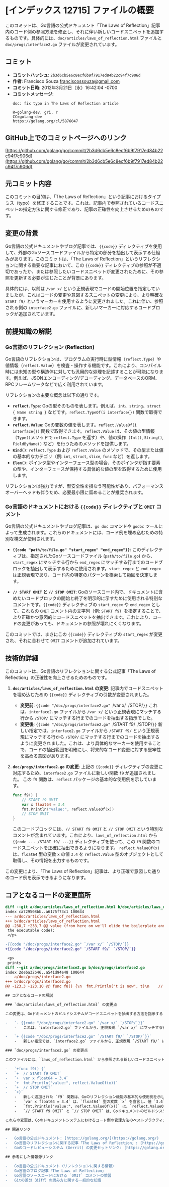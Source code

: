 # [インデックス 12715] ファイルの概要

このコミットは、Go言語の公式ドキュメント「The Laws of Reflection」記事内のコード例の参照方法を修正し、それに伴い新しいコードスニペットを追加するものです。具体的には、`doc/articles/laws_of_reflection.html` ファイルと `doc/progs/interface2.go` ファイルが変更されています。

## コミット

- **コミットハッシュ**: `2b3d6cb5e6c8ecf6b9f7917ed84b22c94f7c906d`
- **作者**: Francisco Souza <franciscossouza@gmail.com>
- **コミット日時**: 2012年3月21日（水）16:42:04 -0700
- **コミットメッセージ**:
  ```
  doc: fix typo in The Laws of Reflection article

  R=golang-dev, gri, r
  CC=golang-dev
  https://golang.org/cl/5876047
  ```

## GitHub上でのコミットページへのリンク

[https://github.com/golang/go/commit/2b3d6cb5e6c8ecf6b9f7917ed84b22c94f7c906d](https://github.com/golang/go/commit/2b3d6cb5e6c8ecf6b9f7917ed84b22c94f7c906d)

## 元コミット内容

このコミットの目的は、「The Laws of Reflection」という記事におけるタイプミス（typo）を修正することです。これは、記事内で参照されているコードスニペットの指定方法に関する修正であり、記事の正確性を向上させるためのものです。

## 変更の背景

Go言語の公式ドキュメントやブログ記事では、`{{code}}` ディレクティブを使用して、外部のGoソースコードファイルから特定の部分を抽出して表示する仕組みがあります。このコミットは、「The Laws of Reflection」というリフレクションに関する重要な記事において、この `{{code}}` ディレクティブの参照が不適切であったか、または参照したいコードスニペットが変更されたために、その参照を更新する必要が生じたことが背景にあります。

具体的には、以前は `/var x/` という正規表現でコードの開始位置を指定していましたが、これはコードの変更や意図するスニペットの変更により、より明確な `START f9/` というマーカーを使用するように変更されました。これに伴い、参照される側の `interface2.go` ファイルに、新しいマーカーに対応するコードブロックが追加されています。

## 前提知識の解説

### Go言語のリフレクション (Reflection)

Go言語のリフレクションは、プログラムの実行時に型情報（`reflect.Type`）や値情報（`reflect.Value`）を検査・操作する機能です。これにより、コンパイル時には未知の型や構造体に対しても汎用的な処理を記述することが可能になります。例えば、JSONエンコーディング/デコーディング、データベースのORM、RPCフレームワークなどで広く利用されています。

リフレクションの主要な概念は以下の通りです。

-   **`reflect.Type`**: Goの型そのものを表します。例えば、`int`、`string`、`struct { Name string }` などです。`reflect.TypeOf(i interface{})` 関数で取得できます。
-   **`reflect.Value`**: Goの変数の値を表します。`reflect.ValueOf(i interface{})` 関数で取得できます。`reflect.Value` は、その値の型情報（`Type()`メソッドで `reflect.Type` を返す）や、値の操作（`Int()`, `String()`, `FieldByName()` など）を行うためのメソッドを提供します。
-   **`Kind()`**: `reflect.Type` および `reflect.Value` のメソッドで、その型または値の基本的なカテゴリ（例: `int`, `struct`, `slice`, `func` など）を返します。
-   **`Elem()`**: ポインタ型やインターフェース型の場合、そのポインタが指す要素の型や、インターフェースが保持する具体的な値の型を取得するために使用します。

リフレクションは強力ですが、型安全性を損なう可能性があり、パフォーマンスオーバーヘッドも伴うため、必要最小限に留めることが推奨されます。

### Go言語のドキュメントにおける `{{code}}` ディレクティブと `OMIT` コメント

Go言語の公式ドキュメントやブログ記事は、`go doc` コマンドや `godoc` ツールによって生成されます。これらのドキュメントには、コード例を埋め込むための特別な構文が使用されます。

-   **`{{code "path/to/file.go" "start_regex" "end_regex"}}`**:
    このディレクティブは、指定されたGoソースコードファイル (`path/to/file.go`) から、`start_regex` にマッチする行から `end_regex` にマッチする行までのコードブロックを抽出して表示するために使用されます。`start_regex` と `end_regex` は正規表現であり、コード内の特定のパターンを検索して範囲を決定します。

-   **`// START OMIT` と `// STOP OMIT`**:
    Goのソースコード内で、ドキュメントに含めたいコードブロックの開始と終了を明示的に示すために使用される特別なコメントです。`{{code}}` ディレクティブの `start_regex` や `end_regex` として、これらの `OMIT` コメント内の文字列（例: `START f9`）を指定することで、より正確かつ意図的にコードスニペットを抽出できます。これにより、コードの変更があっても、ドキュメントの参照が壊れにくくなります。

このコミットでは、まさにこの `{{code}}` ディレクティブの `start_regex` が変更され、それに合わせて `OMIT` コメントが追加されています。

## 技術的詳細

このコミットは、Go言語のリフレクションに関する公式記事「The Laws of Reflection」の正確性を向上させるためのものです。

1.  **`doc/articles/laws_of_reflection.html` の変更**:
    記事内でコードスニペットを埋め込むための `{{code}}` ディレクティブの引数が変更されました。
    -   **変更前**: `{{code "/doc/progs/interface2.go" `/var x/` `/STOP/`}}`
        これは、`interface2.go` ファイルから `/var x/` という正規表現にマッチする行から `/STOP/` にマッチする行までのコードを抽出する指示でした。
    -   **変更後**: `{{code "/doc/progs/interface2.go" `/START f9/` `/STOP/`}}`
        新しい指定では、`interface2.go` ファイルから `/START f9/` という正規表現にマッチする行から `/STOP/` にマッチする行までのコードを抽出するように変更されました。これは、より具体的なマーカーを使用することで、コードの抽出範囲を明確にし、将来的なコード変更に対する堅牢性を高める意図があります。

2.  **`doc/progs/interface2.go` の変更**:
    上記の `{{code}}` ディレクティブの変更に対応するため、`interface2.go` ファイルに新しい関数 `f9` が追加されました。
    この `f9` 関数は、`reflect` パッケージの基本的な使用例を示しています。
    ```go
    func f9() {
        // START f9 OMIT
        var x float64 = 3.4
        fmt.Println("value:", reflect.ValueOf(x))
        // STOP OMIT
    }
    ```
    このコードブロックには、`// START f9 OMIT` と `// STOP OMIT` という特別なコメントが含まれています。これにより、`laws_of_reflection.html` から `{{code ... /START f9/ ...}}` ディレクティブを使って、この `f9` 関数のコードスニペットを正確に抽出できるようになります。
    `reflect.ValueOf(x)` は、`float64` 型の変数 `x` の値 `3.4` を `reflect.Value` 型のオブジェクトとして取得し、その情報を出力するものです。

この変更により、「The Laws of Reflection」記事は、より正確で意図した通りのコード例を表示できるようになります。

## コアとなるコードの変更箇所

```diff
diff --git a/doc/articles/laws_of_reflection.html b/doc/articles/laws_of_reflection.html
index ca729508bb..a6175f73c1 100644
--- a/doc/articles/laws_of_reflection.html
+++ b/doc/articles/laws_of_reflection.html
@@ -238,7 +238,7 @@ value (from here on we'll elide the boilerplate and focus just on
 the executable code):
 </p>

-{{code "/doc/progs/interface2.go" `/var x/` `/STOP/`}}
+{{code "/doc/progs/interface2.go" `/START f9/` `/STOP/`}}

 <p>
 prints
diff --git a/doc/progs/interface2.go b/doc/progs/interface2.go
index 2deba32b46..a541d94e48 100644
--- a/doc/progs/interface2.go
+++ b/doc/progs/interface2.go
@@ -123,3 +123,10 @@ func f8() {\n 	fmt.Println("t is now", t)\n 	// STOP OMIT\n }\n+\n+func f9() {\n+\t// START f9 OMIT\n+\tvar x float64 = 3.4\n+\tfmt.Println("value:", reflect.ValueOf(x))\n+\t// STOP OMIT\n+}\n```

## コアとなるコードの解説

### `doc/articles/laws_of_reflection.html` の変更点

この変更は、Goドキュメントのビルドシステムがコードスニペットを抽出する方法を指示する `{{code}}` ディレクティブの引数を更新しています。

-   `- {{code "/doc/progs/interface2.go" `/var x/` `/STOP/`}}`
    -   これは、`interface2.go` ファイルから、正規表現 `/var x/` にマッチする行から `/STOP/` にマッチする行までのコードを抽出するよう指示していました。この指定方法は、コードの内容に依存するため、コードが変更されると意図しない部分が抽出されたり、抽出に失敗したりする可能性があります。

-   `+ {{code "/doc/progs/interface2.go" `/START f9/` `/STOP/`}}`
    -   新しい指定では、`interface2.go` ファイルから、正規表現 `/START f9/` にマッチする行から `/STOP/` にマッチする行までのコードを抽出するよう指示しています。`START f9` は、コード内に明示的に記述された `// START f9 OMIT` コメントに対応しており、これにより抽出範囲がより明確かつ堅牢になります。

### `doc/progs/interface2.go` の変更点

このファイルには、`laws_of_reflection.html` から参照される新しいコードスニペットが追加されています。

-   `+func f9() {`
-   `+	// START f9 OMIT`
-   `+	var x float64 = 3.4`
-   `+	fmt.Println("value:", reflect.ValueOf(x))`
-   `+	// STOP OMIT`
-   `+}`
    -   新しく追加された `f9` 関数は、Goのリフレクション機能の基本的な使用例を示しています。
    -   `var x float64 = 3.4` は、`float64` 型の変数 `x` を宣言し、値 `3.4` で初期化しています。
    -   `fmt.Println("value:", reflect.ValueOf(x))` は、`reflect.ValueOf()` 関数を使用して変数 `x` の値（`3.4`）を `reflect.Value` 型のオブジェクトとして取得し、そのオブジェクトを標準出力に表示しています。これにより、実行時に値の型や内容を検査できるリフレクションの基本的な動作が示されます。
    -   `// START f9 OMIT` と `// STOP OMIT` は、Goドキュメントのビルドシステムがこのコードブロックを正確に抽出するためのマーカーです。これにより、`laws_of_reflection.html` の `{{code}}` ディレクティブがこの特定のコードスニペットを確実に参照できるようになります。

これらの変更は、Goのドキュメントシステムにおけるコード例の管理方法のベストプラクティスを示しており、ドキュメントの正確性と保守性を向上させるものです。

## 関連リンク

-   Go言語の公式ドキュメント: [https://golang.org/](https://golang.org/)
-   Go言語のリフレクションに関する記事「The Laws of Reflection」: [https://go.dev/blog/laws-of-reflection](https://go.dev/blog/laws-of-reflection) (コミット当時のURLは `https://golang.org/doc/articles/laws_of_reflection.html` であった可能性が高いですが、現在は `go.dev` にリダイレクトされます)
-   Goのコードレビューシステム (Gerrit) の変更セットリンク: [https://golang.org/cl/5876047](https://golang.org/cl/5876047)

## 参考にした情報源リンク

-   Go言語の公式ドキュメント（リフレクションに関する情報）
-   Go言語のブログ記事「The Laws of Reflection」
-   Go言語のソースコードにおける `OMIT` コメントの慣習
-   Gitの差分（diff）の読み方に関する一般的な知識

